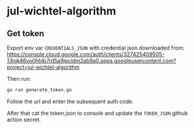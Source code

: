 # jul-wichtel-algorithm

## Get token

Export env var `CREDENTIALS_JSON` with credential json downloaded from: https://console.cloud.google.com/auth/clients/327425409505-13lqk46vo0hhlb7rd5a9jpcidm2ab9a0.apps.googleusercontent.com?project=jul-wichtel-algorithm

Then run:
```bash
go run generate_token.go
```

Follow the url and enter the subsequent auth code.

After that cat the token.json to console and update the `TOKEN_JSON` github action secret.
